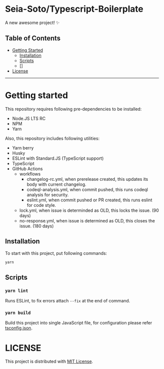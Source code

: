 # Seia-Soto/Typescript-Boilerplate

A new awesome project! ✨

## Table of Contents

- [Getting Started](#getting-started)
  - [Installation](#installation)
  - [Scripts](#scripts)
  - []
- [License](#license)

----

# Getting started

This repository requires following pre-dependencies to be installed:

- Node.JS LTS RC
- NPM
- Yarn

Also, this repository includes following utilities:

- Yarn berry
- Husky
- ESLint with Standard.JS (TypeScript support)
- TypeScript
- GitHub Actions
  - workflows
    - changelog-rc.yml, when prerelease created, this updates its body with current changelog.
    - codeql-analysis.yml, when commit pushed, this runs codeql analysis for security.
    - eslint.yml, when commit pushed or PR created, this runs eslint for code style.
  - lock.yml, when issue is determinded as OLD, this locks the issue. (90 days)
  - no-response.yml, when issue is determined as OLD, this closes the issue. (180 days)

## Installation

To start with this project, put following commands:

```sh
yarn
```

## Scripts

### `yarn lint`

Runs ESLint, to fix errors attach `--fix` at the end of command.

### `yarn build`

Build this project into single JavaScript file, for configuration please refer [tsconfig.json](/tsconfig.json).

# LICENSE

This project is distributed with [MIT License](./LICENSE).
